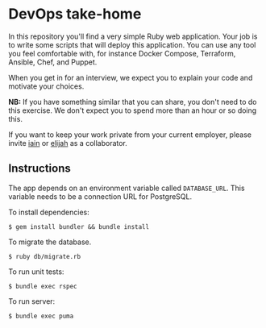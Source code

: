 # DevOps take-home

In this repository you'll find a very simple Ruby web application. Your job is
to write some scripts that will deploy this application. You can use any tool
you feel comfortable with, for instance Docker Compose, Terraform, Ansible,
Chef, and Puppet.

When you get in for an interview, we expect you to explain your code and
motivate your choices.

**NB:** If you have something similar that you can share, you don't need to do this
exercise. We don't expect you to spend more than an hour or so doing this.

If you want to keep your work private from your current employer, please invite
[iain](https://github.com/iain) or [elijah](https://github.com/Elmuch) as a
collaborator.

## Instructions

The app depends on an environment variable called `DATABASE_URL`. This variable
needs to be a connection URL for PostgreSQL.

To install dependencies:

```
$ gem install bundler && bundle install
```

To migrate the database.

```
$ ruby db/migrate.rb
```

To run unit tests:

```
$ bundle exec rspec
```

To run server:

```
$ bundle exec puma
```
